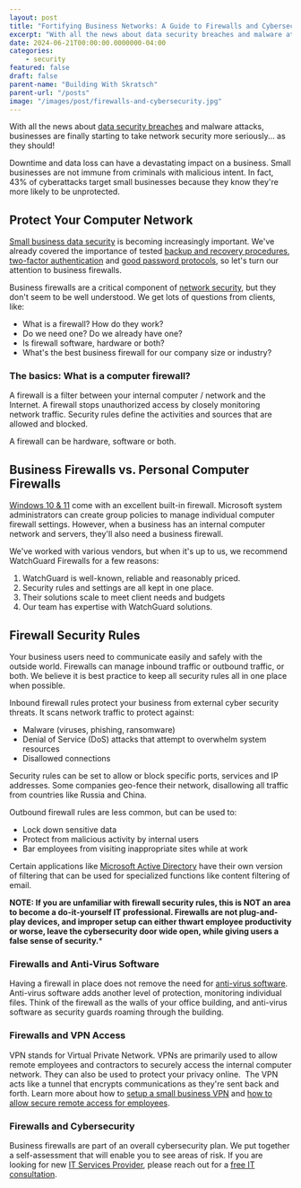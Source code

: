 ```yaml
---
layout: post
title: "Fortifying Business Networks: A Guide to Firewalls and Cybersecurity"
excerpt: "With all the news about data security breaches and malware attacks, businesses are finally starting to take network security more seriously... as they should!"
date: 2024-06-21T00:00:00.0000000-04:00
categories:
    - security
featured: false
draft: false
parent-name: "Building With Skratsch"
parent-url: "/posts"
image: "/images/post/firewalls-and-cybersecurity.jpg"
---
```

With all the news about [data security
breaches](/security/prevent-data-security-breaches/index.html) and malware
attacks, businesses are finally starting to take network security more
seriously... as they should!

Downtime and data loss can have a devastating impact on a business.
Small businesses are not immune from criminals with malicious intent. In
fact, 43% of cyberattacks target small businesses because they know
they're more likely to be unprotected.

## Protect Your Computer Network

[Small business data security](/security/data-breach-prevention-essentials) is becoming increasingly important. We've already
covered the importance of tested [backup and recovery procedures](/business/disaster-recovery-planning-lessons/index.html),
[two-factor authentication](/business/benefits-of-two-factor-authentication) and
[good password protocols](/security/password-security-best-practices/index.html), so let's
turn our attention to business firewalls.

Business firewalls are a critical component of [network security](/it-services/network-management), but they
don't seem to be well understood. We get lots of questions from clients,
like:

-   What is a firewall? How do they work?
-   Do we need one? Do we already have one?
-   Is firewall software, hardware or both?
-   What's the best business firewall for our company size or industry?

### The basics: What is a computer firewall?

A firewall is a filter between your internal computer / network and the
Internet. A firewall stops unauthorized access by closely monitoring
network traffic. Security rules define the activities and sources that
are allowed and blocked.

A firewall can be hardware, software or both.

## Business Firewalls vs. Personal Computer Firewalls

[Windows 10 & 11](/it-services/microsoft-365) come
with an excellent built-in firewall. Microsoft system administrators can
create group policies to manage individual computer firewall settings.
However, when a business has an internal computer network and servers,
they'll also need a business firewall.

We've worked with various vendors, but when it's up to us, we recommend
WatchGuard Firewalls for a few reasons:

1.  WatchGuard is well-known, reliable and reasonably priced.
2.  Security rules and settings are all kept in one place.
3.  Their solutions scale to meet client needs and budgets
4.  Our team has expertise with WatchGuard solutions.

## Firewall Security Rules

Your business users need to communicate easily and safely with the
outside world. Firewalls can manage inbound traffic or outbound traffic,
or both. We believe it is best practice to keep all security rules all
in one place when possible.

Inbound firewall rules protect your business from external cyber
security threats. It scans network traffic to protect against:

-   Malware (viruses, phishing, ransomware)
-   Denial of Service (DoS) attacks that attempt to overwhelm system
    resources
-   Disallowed connections

Security rules can be set to allow or block specific ports, services and
IP addresses. Some companies geo-fence their network, disallowing all
traffic from countries like Russia and China.

Outbound firewall rules are less common, but can be used to:

-   Lock down sensitive data
-   Protect from malicious activity by internal users
-   Bar employees from visiting inappropriate sites while at work

Certain applications like [Microsoft Active Directory](https://azure.microsoft.com/en-us/services/active-directory/) have their own version of filtering that can
be used for specialized functions like content filtering of email.

**NOTE: If you are unfamiliar with firewall security rules, this is NOT
an area to become a do-it-yourself IT professional. Firewalls are not
plug-and-play devices, and improper setup can either thwart employee
productivity or worse, leave the cybersecurity door wide open, while
giving users a false sense of security.***

### Firewalls and Anti-Virus Software

Having a firewall in place does not remove the need for [anti-virus software](/security/phishing-prevention-best-practices). Anti-virus
software adds another level of protection, monitoring individual files.
Think of the firewall as the walls of your office building, and
anti-virus software as security guards roaming through the building.

### Firewalls and VPN Access

VPN stands for Virtual Private Network. VPNs are primarily used to allow
remote employees and contractors to securely access the internal
computer network. They can also be used to protect your privacy online. 
The VPN acts like a tunnel that encrypts communications as they're sent
back and forth. Learn more about how to [setup a small business VPN](/security/setup-small-business-vpn) and [how to allow secure remote access for employees](/security/setup-secure-remote-access-employees).

### Firewalls and Cybersecurity

Business firewalls are part of an overall cybersecurity plan. We put
together a self-assessment that will enable you to see areas of risk. If
you are looking for new [IT Services Provider](/it-services),
please reach out for a [free IT consultation](/contact).